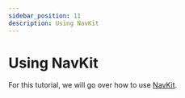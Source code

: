 ```yaml
---
sidebar_position: 11
description: Using NavKit
---
```


# Using NavKit

For this tutorial, we will go over how to use [NavKit](https://github.com/glacier-modding/NavKit/).